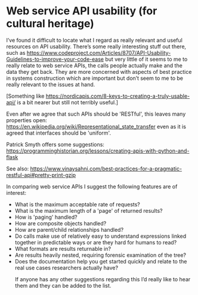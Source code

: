 # Web service API usability (for cultural heritage)

I’ve found it difficult to locate what I regard as really relevant and useful resources on API usability. There’s some really interesting stuff out there, such as https://www.codeproject.com/Articles/8707/API-Usability-Guidelines-to-improve-your-code-ease but very little of it seems to me to really relate to web service APIs, the calls people actually make and the data they get back. They are more concerned with aspects of best practice in systems construction which are important but don’t seem to me to be really relevant to the issues at hand.

[Something like https://nordicapis.com/8-keys-to-creating-a-truly-usable-api/ is a bit nearer but still not terribly useful.]

Even after we agree that such APIs should be 'RESTful', this leaves many properties open:
https://en.wikipedia.org/wiki/Representational_state_transfer
even as it is agreed that interfaces should be 'uniform'.

Patrick Smyth offers some suggestions:
https://programminghistorian.org/lessons/creating-apis-with-python-and-flask

See also:
https://www.vinaysahni.com/best-practices-for-a-pragmatic-restful-api#pretty-print-gzip


In comparing web service APIs I suggest the following features are of interest:

<ul>
<li>What is the maximum acceptable rate of requests?
<li>What is the maximum length of a 'page' of returned results?
<li>How is 'paging' handled?
<li>How are composite objects handled?
<li>How are parent/child relationships handled?
<li>Do calls make use of relatively easy to understand expressions linked together in predictable ways or are they hard for humans to read?
<li>What formats are results returnable in?
<li>Are results heavily nested, requiring forensic examination of the tree?
<li>Does the documentation help you get started quickly and relate to the real use cases researchers actually have?

If anyone has any other suggestions regarding this I’d really like to hear them and they can be added to the list. 
